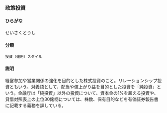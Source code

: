<div style="display:none;">

## [あ行](securities-terms?id=あ行)
## [か行](securities-terms?id=か行)
## [さ行](securities-terms?id=さ行)

</div>

### 政策投資

#### ひらがな

せいさくとうし

#### 分類

`投資（運用）スタイル`

#### 説明

経営参加や営業関係の強化を目的とした株式投資のこと。リレーションシップ投資ともいう。対義語として、配当や値上がり益を目的とした投資を「純投資」という。金融庁は「純投資」以外の投資について、資本金の1%を超える投資や、貸借対照表上の上位30銘柄については、株数、保有目的などを有価証券報告書に記載する義務を課している。

<div style="display:none;">

## [た行](securities-terms?id=た行)
## [な行](securities-terms?id=な行)
## [は行](securities-terms?id=は行)
## [ま行](securities-terms?id=ま行)
## [や行](securities-terms?id=や行)
## [ら行](securities-terms?id=ら行)
## [わ行](securities-terms?id=わ行)
## [英数字・記号](securities-terms?id=英数字・記号)

</div>

